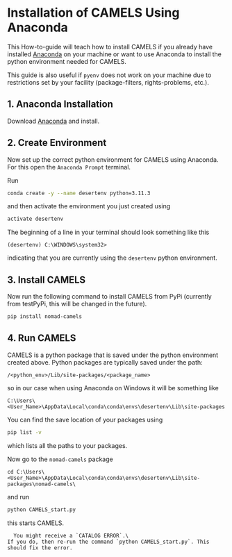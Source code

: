 # Installation of CAMELS Using Anaconda
This How-to-guide will teach how to install CAMELS if you already have installed [Anaconda](https://www.anaconda.com/) on your machine or want to use Anaconda to install the python environment needed for CAMELS. 

This guide is also useful if `pyenv` does not work on your machine due to restrictions set by your facility (package-filters, rights-problems, etc.). 

## 1. Anaconda Installation
Download [Anaconda](https://www.anaconda.com/download) and install. 
## 2. Create Environment
Now set up the correct python environment for CAMELS using Anaconda. For this open the `Anaconda Prompt` terminal. 

Run 

```bash
conda create -y --name desertenv python=3.11.3 
```
and then activate the environment you just created using

```bash
activate desertenv
```
The beginning of a line in your terminal should look something like this  
```
(desertenv) C:\WINDOWS\system32> 
```
indicating that you are currently using the `desertenv` python environment.
## 3. Install CAMELS
Now run the following command to install CAMELS from PyPi (currently from testPyPi, this will be changed in the future).

```bash
pip install nomad-camels
```

## 4. Run CAMELS
CAMELS is a python package that is saved under the python environment created above. Python packages are typically saved under the path:
```
/<python_env>/Lib/site-packages/<package_name>
``` 
so in our case when using Anaconda on Windows it will be something like

```
C:\Users\<User_Name>\AppData\Local\conda\conda\envs\desertenv\Lib\site-packages
```

You can find the save location of your packages using 

```bash
pip list -v
```
which lists all the paths to your packages.

Now go to the `nomad-camels` package 
```
cd C:\Users\<User_Name>\AppData\Local\conda\conda\envs\desertenv\Lib\site-packages\nomad-camels\
```
and run 
```bash
python CAMELS_start.py
```
this starts CAMELS.

```{note}
  You might receive a `CATALOG ERROR`.\
If you do, then re-run the command `python CAMELS_start.py`. This should fix the error.
```
